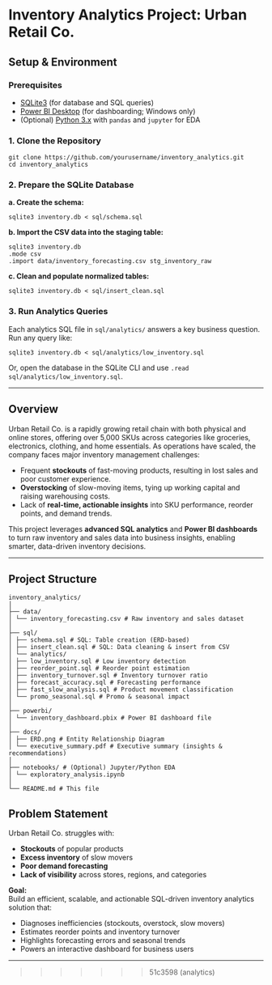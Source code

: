 # Inventory Analytics Project: Urban Retail Co.
## Setup & Environment

### Prerequisites

- [SQLite3](https://www.sqlite.org/download.html) (for database and SQL queries)
- [Power BI Desktop](https://powerbi.microsoft.com/desktop/) (for dashboarding; Windows only)
- (Optional) [Python 3.x](https://www.python.org/downloads/) with `pandas` and `jupyter` for EDA

### 1. Clone the Repository
```
git clone https://github.com/yourusername/inventory_analytics.git
cd inventory_analytics

```

### 2. Prepare the SQLite Database

**a. Create the schema:**
```
sqlite3 inventory.db < sql/schema.sql
```
**b. Import the CSV data into the staging table:**
```
sqlite3 inventory.db
.mode csv
.import data/inventory_forecasting.csv stg_inventory_raw
```
**c. Clean and populate normalized tables:**
```
sqlite3 inventory.db < sql/insert_clean.sql
```

### 3. Run Analytics Queries

Each analytics SQL file in `sql/analytics/` answers a key business question. Run any query like:
```
sqlite3 inventory.db < sql/analytics/low_inventory.sql
```
Or, open the database in the SQLite CLI and use `.read sql/analytics/low_inventory.sql`.

---
## Overview

Urban Retail Co. is a rapidly growing retail chain with both physical and online stores, offering over 5,000 SKUs across categories like groceries, electronics, clothing, and home essentials. As operations have scaled, the company faces major inventory management challenges:
- Frequent **stockouts** of fast-moving products, resulting in lost sales and poor customer experience.
- **Overstocking** of slow-moving items, tying up working capital and raising warehousing costs.
- Lack of **real-time, actionable insights** into SKU performance, reorder points, and demand trends.

This project leverages **advanced SQL analytics** and **Power BI dashboards** to turn raw inventory and sales data into business insights, enabling smarter, data-driven inventory decisions.

---

## Project Structure
```
inventory_analytics/
│
├── data/
│ └── inventory_forecasting.csv # Raw inventory and sales dataset
│
├── sql/
│ ├── schema.sql # SQL: Table creation (ERD-based)
│ ├── insert_clean.sql # SQL: Data cleaning & insert from CSV
│ └── analytics/
│ ├── low_inventory.sql # Low inventory detection
│ ├── reorder_point.sql # Reorder point estimation
│ ├── inventory_turnover.sql # Inventory turnover ratio
│ ├── forecast_accuracy.sql # Forecasting performance
│ ├── fast_slow_analysis.sql # Product movement classification
│ └── promo_seasonal.sql # Promo & seasonal impact
│
├── powerbi/
│ └── inventory_dashboard.pbix # Power BI dashboard file
│
├── docs/
│ ├── ERD.png # Entity Relationship Diagram
│ └── executive_summary.pdf # Executive summary (insights & recommendations)
│
├── notebooks/ # (Optional) Jupyter/Python EDA
│ └── exploratory_analysis.ipynb
│
└── README.md # This file

```
## Problem Statement

Urban Retail Co. struggles with:
- **Stockouts** of popular products
- **Excess inventory** of slow movers
- **Poor demand forecasting**
- **Lack of visibility** across stores, regions, and categories

**Goal:**  
Build an efficient, scalable, and actionable SQL-driven inventory analytics solution that:
- Diagnoses inefficiencies (stockouts, overstock, slow movers)
- Estimates reorder points and inventory turnover
- Highlights forecasting errors and seasonal trends
- Powers an interactive dashboard for business users

---
>>>>>>> 51c3598 (analytics)
